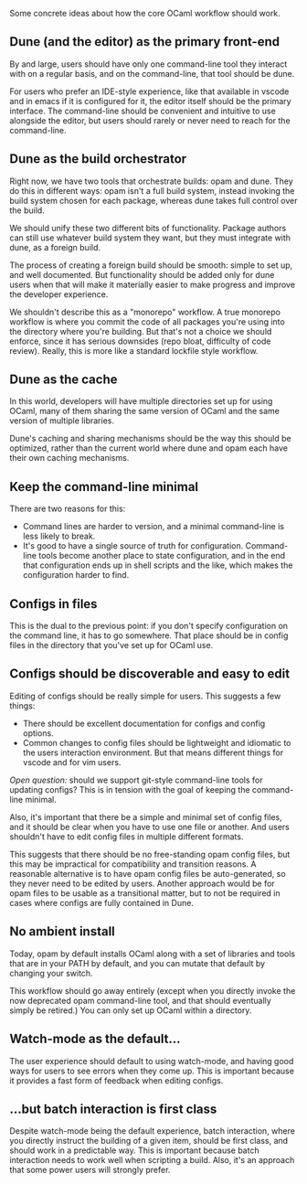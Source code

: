 Some concrete ideas about how the core OCaml workflow should work.

## Dune (and the editor) as the primary front-end

By and large, users should have only one command-line tool they
interact with on a regular basis, and on the command-line, that tool
should be dune.

For users who prefer an IDE-style experience, like that available in
vscode and in emacs if it is configured for it, the editor itself
should be the primary interface.  The command-line should be
convenient and intuitive to use alongside the editor, but users should
rarely or never need to reach for the command-line.

## Dune as the build orchestrator

Right now, we have two tools that orchestrate builds: opam and dune.
They do this in different ways: opam isn't a full build system,
instead invoking the build system chosen for each package, whereas
dune takes full control over the build.

We should unify these two different bits of functionality.  Package
authors can still use whatever build system they want, but they must
integrate with dune, as a foreign build.

The process of creating a foreign build should be smooth: simple to
set up, and well documented.  But functionality should be added only
for dune users when that will make it materially easier to make
progress and improve the developer experience.

We shouldn't describe this as a "monorepo" workflow.  A true monorepo
workflow is where you commit the code of all packages you're using
into the directory where you're building.  But that's not a choice we
should enforce, since it has serious downsides (repo bloat, difficulty
of code review). Really, this is more like a standard lockfile style
workflow.

## Dune as the cache

In this world, developers will have multiple directories set up for
using OCaml, many of them sharing the same version of OCaml and the
same version of multiple libraries.

Dune's caching and sharing mechanisms should be the way this should be
optimized, rather than the current world where dune and opam each have
their own caching mechanisms.

## Keep the command-line minimal

There are two reasons for this:

- Command lines are harder to version, and a minimal command-line is
  less likely to break.
- It's good to have a single source of truth for configuration.
  Command-line tools become another place to state configuration, and
  in the end that configuration ends up in shell scripts and the like,
  which makes the configuration harder to find.

## Configs in files

This is the dual to the previous point: if you don't specify
configuration on the command line, it has to go somewhere.  That place
should be in config files in the directory that you've set up for
OCaml use.


## Configs should be discoverable and easy to edit

Editing of configs should be really simple for users. This suggests a
few things:

- There should be excellent documentation for configs and config
  options.
- Common changes to config files should be lightweight and idiomatic
  to the users interaction environment.  But that means different
  things for vscode and for vim users.

*Open question:* should we support git-style command-line tools for
updating configs?  This is in tension with the goal of keeping the
command-line minimal.

Also, it's important that there be a simple and minimal set of config
files, and it should be clear when you have to use one file or
another.  And users shouldn't have to edit config files in multiple
different formats.

This suggests that there should be no free-standing opam config
files, but this may be impractical for compatibility and transition
reasons.  A reasonable alternative is to have opam config files be
auto-generated, so they never need to be edited by users.  Another
approach would be for opam files to be usable as a transitional
matter, but to not be required in cases where configs are fully
contained in Dune.

## No ambient install

Today, opam by default installs OCaml along with a set of libraries
and tools that are in your PATH by default, and you can mutate that
default by changing your switch.

This workflow should go away entirely (except when you directly invoke
the now deprecated opam command-line tool, and that should eventually
simply be retired.)  You can only set up OCaml within a directory.

## Watch-mode as the default...

The user experience should default to using watch-mode, and having
good ways for users to see errors when they come up.  This is
important because it provides a fast form of feedback when editing
configs.

## ...but batch interaction is first class

Despite watch-mode being the default experience, batch interaction,
where you directly instruct the building of a given item, should be
first class, and should work in a predictable way.  This is important
because batch interaction needs to work well when scripting a build.
Also, it's an approach that some power users will strongly prefer.
